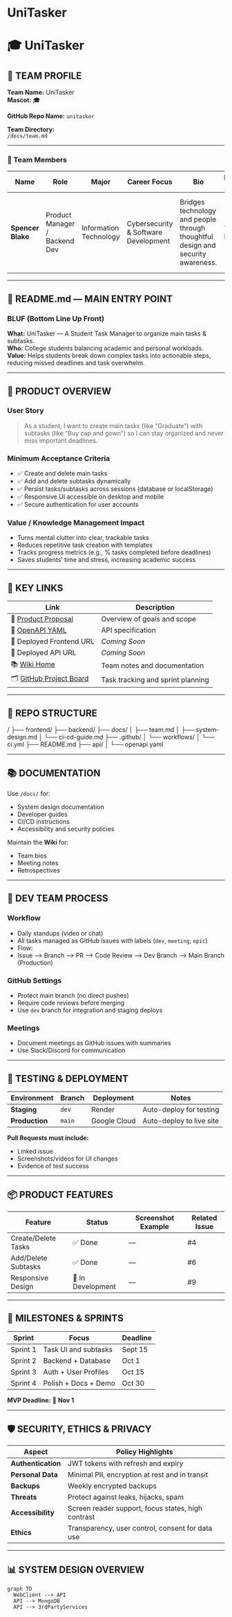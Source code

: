# UniTasker
# 🎓 UniTasker

## 🧠 TEAM PROFILE

**Team Name:** UniTasker  
**Mascot:** 🎓  

**GitHub Repo Name:** `unitasker`

**Team Directory:**  
`/docs/team.md`

---

### 👥 Team Members

| Name | Role | Major | Career Focus | Bio | Enneagram / MBTI | Team Insight |
|------|------|--------|---------------|------|------------------|--------------|
| **Spencer Blake** | Product Manager / Backend Dev | Information Technology | Cybersecurity & Software Development | Bridges technology and people through thoughtful design and security awareness. | Type 5 / ISTJ | Strong in planning and follow-through; occasionally overanalyzes details before acting. |


---

## 📘 README.md — MAIN ENTRY POINT

### **BLUF (Bottom Line Up Front)**

**What:** UniTasker — A Student Task Manager to organize main tasks & subtasks.  
**Who:** College students balancing academic and personal workloads.  
**Value:** Helps students break down complex tasks into actionable steps, reducing missed deadlines and task overwhelm.

---

## 🧩 PRODUCT OVERVIEW

### **User Story**
> As a student, I want to create main tasks (like “Graduate”) with subtasks (like “Buy cap and gown”) so I can stay organized and never miss important deadlines.

### **Minimum Acceptance Criteria**
- ✅ Create and delete main tasks  
- ✅ Add and delete subtasks dynamically  
- ✅ Persist tasks/subtasks across sessions (database or localStorage)  
- ✅ Responsive UI accessible on desktop and mobile  
- ✅ Secure authentication for user accounts  

### **Value / Knowledge Management Impact**
- Turns mental clutter into clear, trackable tasks  
- Reduces repetitive task creation with templates  
- Tracks progress metrics (e.g., % tasks completed before deadlines)  
- Saves students’ time and stress, increasing academic success  

---

## 🔗 KEY LINKS

| Link | Description |
|------|--------------|
| 📄 [Product Proposal](./docs/product-proposal.md) | Overview of goals and scope |
| 📑 [OpenAPI YAML](./api/openapi.yaml) | API specification |
| 🚀 Deployed Frontend URL | _Coming Soon_ |
| 🚀 Deployed API URL | _Coming Soon_ |
| 📚 [Wiki Home](../../wiki) | Team notes and documentation |
| 🗂 [GitHub Project Board](../../projects) | Task tracking and sprint planning |

---

## 🧱 REPO STRUCTURE

/
├── frontend/
├── backend/
├── docs/
│ ├── team.md
│ ├── system-design.md
│ └── ci-cd-guide.md
├── .github/
│ └── workflows/
│ └── ci.yml
├── README.md
├── api/
│ └── openapi.yaml

---


## 📚 DOCUMENTATION

Use `/docs/` for:
- System design documentation  
- Developer guides  
- CI/CD instructions  
- Accessibility and security policies  

Maintain the **Wiki** for:
- Team bios  
- Meeting notes  
- Retrospectives  

---

## 🧠 DEV TEAM PROCESS

### **Workflow**
- Daily standups (video or chat)
- All tasks managed as GitHub issues with labels (`dev`, `meeting`, `epic`)
- Flow:
- Issue --> Branch --> PR --> Code Review --> Dev Branch --> Main Branch (Production)

### **GitHub Settings**
- Protect main branch (no direct pushes)  
- Require code reviews before merging  
- Use `dev` branch for integration and staging deploys  

### **Meetings**
- Document meetings as GitHub issues with summaries  
- Use Slack/Discord for communication  

---

## 🧪 TESTING & DEPLOYMENT

| Environment | Branch | Deployment | Notes |
|--------------|---------|-------------|-------|
| **Staging** | `dev` | Render | Auto-deploy for testing |
| **Production** | `main` | Google Cloud | Auto-deploy to live site |

**Pull Requests must include:**
- Linked issue  
- Screenshots/videos for UI changes  
- Evidence of test success  

---

## 📦 PRODUCT FEATURES

| Feature | Status | Screenshot Example | Related Issue |
|----------|--------|--------------------|----------------|
| Create/Delete Tasks | ✅ Done | — | #4 |
| Add/Delete Subtasks | ✅ Done | — | #6 |
| Responsive Design | 🚧 In Development | — | #9 |

---

## 🎯 MILESTONES & SPRINTS

| Sprint | Focus | Deadline |
|--------|--------|-----------|
| Sprint 1 | Task UI and subtasks | Sept 15 |
| Sprint 2 | Backend + Database | Oct 1 |
| Sprint 3 | Auth + User Profiles | Oct 15 |
| Sprint 4 | Polish + Docs + Demo | Oct 30 |

**MVP Deadline:** 🏁 **Nov 1**

---

## 🛡️ SECURITY, ETHICS & PRIVACY

| Aspect | Policy Highlights |
|--------|--------------------|
| **Authentication** | JWT tokens with refresh and expiry |
| **Personal Data** | Minimal PII, encryption at rest and in transit |
| **Backups** | Weekly encrypted backups |
| **Threats** | Protect against leaks, hijacks, spam |
| **Accessibility** | Screen reader support, focus states, high contrast |
| **Ethics** | Transparency, user control, consent for data use |

---

## 📊 SYSTEM DESIGN OVERVIEW

```mermaid
graph TD
  WebClient --> API
  API --> MongoDB
  API --> 3rdPartyServices


